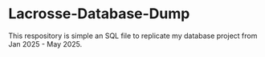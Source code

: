 # Lacrosse-Database-Dump
This respository is simple an SQL file to replicate my database project from Jan 2025 - May 2025.
